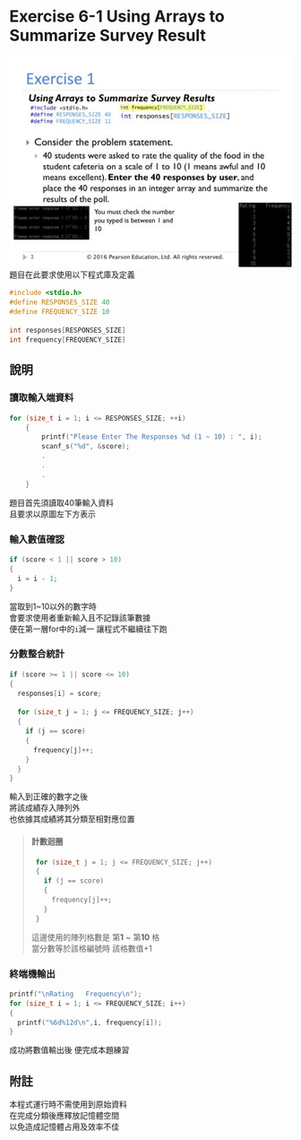 # Exercise 6-1 Using Arrays to Summarize Survey Result

<img src="https://github.com/channel104257/TaipeiTech-Programming-292362/blob/main/week6/exercise%206-1/original_6-1.jpg"/>
<br/>
題目在此要求使用以下程式庫及定義

```C
#include <stdio.h>
#define RESPONSES_SIZE 40
#define FREQUENCY_SIZE 10

int responses[RESPONSES_SIZE]
int frequency[FREQUENCY_SIZE] 
```
## 說明
### 讀取輸入端資料

```C
for (size_t i = 1; i <= RESPONSES_SIZE; ++i)
    {
        printf("Please Enter The Responses %d (1 ~ 10) : ", i);
        scanf_s("%d", &score);
        .
        .
        .
    }
```
題目首先須讀取40筆輸入資料<br/>
且要求以原圖左下方表示


### 輸入數值確認

```C
if (score < 1 || score > 10)
{
  i = i - 1;
}
```
當取到1~10以外的數字時<br/>
會要求使用者重新輸入且不記錄該筆數據<br/>
便在第一層for中的`i`減一 讓程式不繼續往下跑

### 分數整合統計
```C
if (score >= 1 || score <= 10)
{
  responses[i] = score;

  for (size_t j = 1; j <= FREQUENCY_SIZE; j++)
  {
    if (j == score)
    {
      frequency[j]++;
    }
  }
}
```
輸入到正確的數字之後<br/>
將該成績存入陣列外<br/>
也依據其成績將其分類至相對應位置

> #### 計數迴圈
> ```C
>  for (size_t j = 1; j <= FREQUENCY_SIZE; j++)
>  {
>    if (j == score)
>    {
>      frequency[j]++;
>    }
>  }
> ```
> 這邊使用的陣列格數是 第**1** ~ 第**10** 格<br>
> 當分數等於該格編號時
> 該格數值+1

### 終端機輸出

```C
printf("\nRating   Frequency\n");
for (size_t i = 1; i <= FREQUENCY_SIZE; i++)
{
  printf("%6d%12d\n",i, frequency[i]);
}
```
成功將數值輸出後 便完成本題練習

## 附註
本程式運行時不需使用到原始資料<br>
在完成分類後應釋放記憶體空間<br>
以免造成記憶體占用及效率不佳<br>
